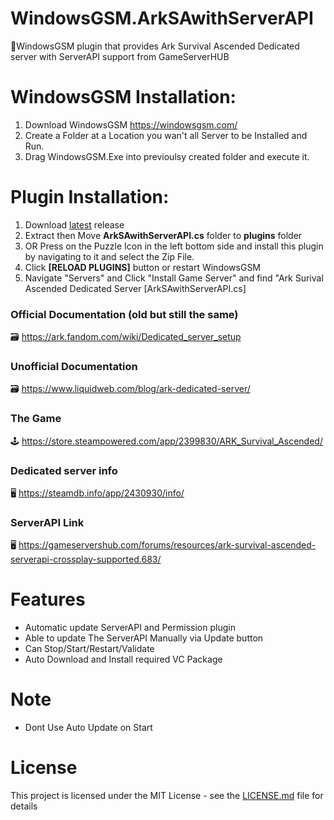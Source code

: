 # WindowsGSM.ArkSAwithServerAPI
🧩WindowsGSM plugin that provides Ark Survival Ascended Dedicated server with ServerAPI support from GameServerHUB


# WindowsGSM Installation: 
1. Download  WindowsGSM https://windowsgsm.com/ 
2. Create a Folder at a Location you wan't all Server to be Installed and Run.
4. Drag WindowsGSM.Exe into previoulsy created folder and execute it.

# Plugin Installation:
1. Download [latest](https://github.com/ohmcodes/WindowsGSM.ArkSAwithServerAPI/releases/latest) release
2. Extract then Move **ArkSAwithServerAPI.cs** folder to **plugins** folder
3. OR Press on the Puzzle Icon in the left bottom side and install this plugin by navigating to it and select the Zip File.
4. Click **[RELOAD PLUGINS]** button or restart WindowsGSM
5. Navigate "Servers" and Click "Install Game Server" and find "Ark Surival Ascended Dedicated Server [ArkSAwithServerAPI.cs]

### Official Documentation (old but still the same)
🗃️ https://ark.fandom.com/wiki/Dedicated_server_setup

### Unofficial Documentation
🗃️ https://www.liquidweb.com/blog/ark-dedicated-server/

### The Game
🕹️ https://store.steampowered.com/app/2399830/ARK_Survival_Ascended/

### Dedicated server info
🖥️ https://steamdb.info/app/2430930/info/

### ServerAPI Link
🖥️ https://gameservershub.com/forums/resources/ark-survival-ascended-serverapi-crossplay-supported.683/

# Features
- Automatic update ServerAPI and Permission plugin
- Able to update The ServerAPI Manually via Update button
- Can Stop/Start/Restart/Validate
- Auto Download and Install required VC Package

# Note
- Dont Use Auto Update on Start

# License
This project is licensed under the MIT License - see the <a href="https://github.com/ohmcodes/WindowsGSM.ArkSAwithServerAPI/blob/main/LICENSE">LICENSE.md</a> file for details
